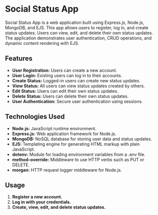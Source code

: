 # Social Status App

Social Status App is a web application built using Express.js, Node.js, MongoDB, and EJS. This app allows users to register, log in, and create status updates. Users can view, edit, and delete their own status updates. The application demonstrates user authentication, CRUD operations, and dynamic content rendering with EJS.

## Features

- **User Registration:** Users can create a new account.
- **User Login:** Existing users can log in to their accounts.
- **Create Status:** Logged-in users can create new status updates.
- **View Status:** All users can view status updates created by others.
- **Edit Status:** Users can edit their own status updates.
- **Delete Status:** Users can delete their own status updates.
- **User Authentication:** Secure user authentication using sessions.

## Technologies Used

- **Node.js:** JavaScript runtime environment.
- **Express.js:** Web application framework for Node.js.
- **MongoDB:** NoSQL database for storing user data and status updates.
- **EJS:** Templating engine for generating HTML markup with plain JavaScript.
- **dotenv:** Module for loading environment variables from a .env file.
- **method-override:** Middleware to use HTTP verbs such as PUT or DELETE.
- **morgan:** HTTP request logger middleware for Node.js.

## Usage

1. **Register a new account.**
2. **Log in with your credentials.**
3. **Create, view, edit, and delete status updates.**
